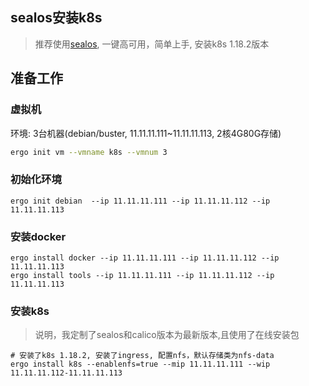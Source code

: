 ## sealos安装k8s

> 推荐使用[sealos](https://github.com/fanux/sealos), 一键高可用，简单上手, 安装k8s 1.18.2版本

## 准备工作

### 虚拟机

环境: 3台机器(debian/buster, 11.11.11.111~11.11.11.113, 2核4G80G存储)

```bash
ergo init vm --vmname k8s --vmnum 3
```

### 初始化环境

```
ergo init debian  --ip 11.11.11.111 --ip 11.11.11.112 --ip 11.11.11.113
```

### 安装docker

```
ergo install docker --ip 11.11.11.111 --ip 11.11.11.112 --ip 11.11.11.113
ergo install tools --ip 11.11.11.111 --ip 11.11.11.112 --ip 11.11.11.113
```

### 安装k8s

> 说明，我定制了sealos和calico版本为最新版本,且使用了在线安装包

```
# 安装了k8s 1.18.2, 安装了ingress, 配置nfs，默认存储类为nfs-data
ergo install k8s --enablenfs=true --mip 11.11.11.111 --wip 11.11.11.112-11.11.11.113
```
